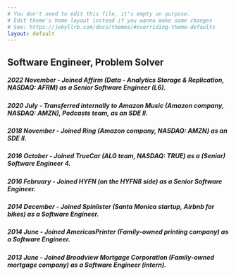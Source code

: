 ```yaml
---
# You don't need to edit this file, it's empty on purpose.
# Edit theme's home layout instead if you wanna make some changes
# See: https://jekyllrb.com/docs/themes/#overriding-theme-defaults
layout: default
---
```


<title>Software Engineer</title>

## Software Engineer, Problem Solver

##### 2022 November - Joined Affirm (Data - Analytics Storage & Replication, NASDAQ: AFRM) as a Senior Software Engineer (L6). 

##### 2020 July - Transferred internally to Amazon Music (Amazon company, NASDAQ: AMZN), Podcasts team, as an SDE II.

##### 2018 November - Joined Ring (Amazon company, NASDAQ: AMZN) as an SDE II.

##### 2016 October - Joined TrueCar (ALG team, NASDAQ: TRUE) as a (Senior) Software Engineer 4.

##### 2016 February - Joined HYFN (on the HYFN8 side) as a Senior Software Engineer.

##### 2014 December - Joined Spinlister (Santa Monica startup, Airbnb for bikes) as a Software Engineer.

##### 2014 June - Joined AmericasPrinter (Family-owned printing company) as a Software Engineer.

##### 2013 June - Joined Broadview Mortgage Corporation (Family-owned mortgage company) as a Software Engineer (intern).
 
